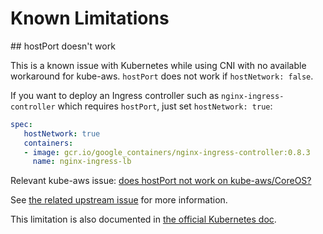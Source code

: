 # Known Limitations

## hostPort doesn't work

This is a known issue with Kubernetes while using CNI with no available workaround for kube-aws. `hostPort` does not work if `hostNetwork: false`.

If you want to deploy an Ingress controller such as `nginx-ingress-controller` which requires `hostPort`, just set `hostNetwork: true`:

```yaml
spec:
   hostNetwork: true
   containers:
   - image: gcr.io/google_containers/nginx-ingress-controller:0.8.3
     name: nginx-ingress-lb
```

Relevant kube-aws issue: [does hostPort not work on kube-aws/CoreOS?](https://github.com/kubernetes-incubator/kube-aws/issues/91)

See [the related upstream issue](https://github.com/kubernetes/kubernetes/issues/23920#issuecomment-254918942) for more information.

This limitation is also documented in [the official Kubernetes doc](http://kubernetes.io/docs/admin/network-plugins/#cni).